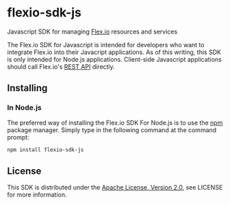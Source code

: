 # flexio-sdk-js
Javascript SDK for managing [Flex.io](https://www.flex.io) resources and services

The Flex.io SDK for Javascript is intended for developers who want to integrate Flex.io into their Javacript applications.  As of this writing, this SDK is only intended for Node.js applications.  Client-side Javascript applications should call Flex.io's [REST API](https://docs.flex.io/docs/rest-api) directly.

## Installing

### In Node.js

The preferred way of installing the Flex.io SDK For Node.js is to use the [npm](http://npmjs.org) package manager.  Simply type in the following command at the command prompt:

```sh
npm install flexio-sdk-js
```

## License

This SDK is distributed under the
[Apache License, Version 2.0](http://www.apache.org/licenses/LICENSE-2.0),
see LICENSE for more information.
